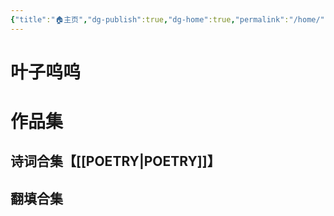 ```yaml
---
{"title":"🏠主页","dg-publish":true,"dg-home":true,"permalink":"/home/","tags":["gardenEntry"],"dgPassFrontmatter":true}
---
```



# **叶子呜呜**
# 作品集
## 诗词合集【[[POETRY\|POETRY]]】
## 翻填合集

